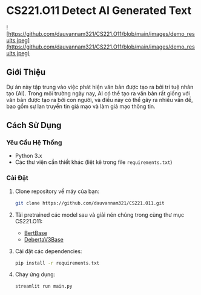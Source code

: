 # CS221.O11 Detect AI Generated Text
![https://github.com/dauvannam321/CS221.O11/blob/main/images/demo_results.jpeg](https://github.com/dauvannam321/CS221.O11/blob/main/images/demo_results.jpeg)

## Giới Thiệu

Dự án này tập trung vào việc phát hiện văn bản được tạo ra bởi trí tuệ nhân tạo (AI). Trong môi trường ngày nay, AI có thể tạo ra văn bản rất giống với văn bản được tạo ra bởi con người, và điều này có thể gây ra nhiều vấn đề, bao gồm sự lan truyền tin giả mạo và làm giả mạo thông tin.

## Cách Sử Dụng

### Yêu Cầu Hệ Thống

- Python 3.x
- Các thư viện cần thiết khác (liệt kê trong file `requirements.txt`)

### Cài Đặt

1. Clone repository về máy của bạn:

   ```bash
   git clone https://github.com/dauvannam321/CS221.O11.git

2. Tải pretrained các model sau và giải nén chúng trong cùng thư mục CS221.O11:
   - [BertBase](https://www.kaggle.com/datasets/namuvn/bertbase)
   - [DebertaV3Base](https://www.kaggle.com/datasets/namuvn/debertav3base)
   
3. Cài đặt các dependencies:

   ```bash
   pip install -r requirements.txt

4. Chạy ứng dụng:

   ```bash
   streamlit run main.py

